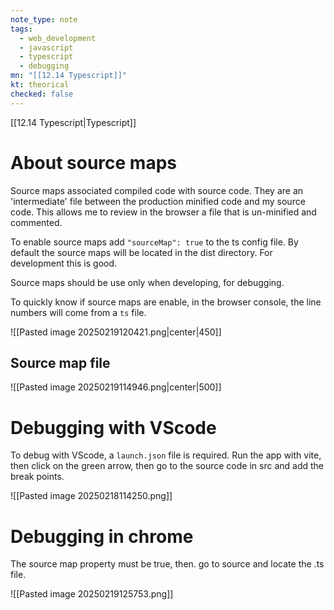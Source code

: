 ```yaml
---
note_type: note
tags:
  - web_development
  - javascript
  - typescript
  - debugging
mn: "[[12.14 Typescript]]"
kt: theorical
checked: false
---
```

[[12.14 Typescript|Typescript]]
# About source maps
Source maps associated compiled code with source code. They are an 'intermediate' file between the production minified code and my source code. This allows me to review in the browser a file that is un-minified and commented. 

To enable source maps add `"sourceMap": true` to the ts config file. By default the source maps will be located in the dist directory. For development this is good. 

Source maps should be use only when developing, for debugging. 

To quickly know if source maps are enable, in the browser console, the line numbers will come from a  `ts` file.

![[Pasted image 20250219120421.png|center|450]]

## Source map file
![[Pasted image 20250219114946.png|center|500]]
# Debugging with VScode
To debug with VScode, a `launch.json` file is required. Run the app with vite, then click on the green arrow, then go to the source code in src and add the break points. 

![[Pasted image 20250218114250.png]]

# Debugging in chrome
The source map property must be true, then. go to source and locate the .ts file.

![[Pasted image 20250219125753.png]]

